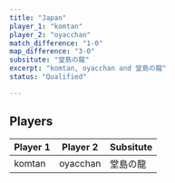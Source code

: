 ```yaml
---
title: "Japan"
player_1: "komtan"
player_2: "oyacchan"
match_difference: "1-0"
map_difference: "3-0"
subsitute: "堂島の龍"
excerpt: "komtan, oyacchan and 堂島の龍"
status: "Qualified"

---
```

## Players

| Player 1 | Player 2 | Subsitute |
| -- | -- | -- |
| komtan | oyacchan | 堂島の龍 |
